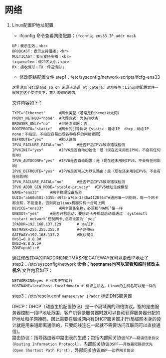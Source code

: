 # 网络
1. Linux配置IP地址配置
    * ifconfig 命令查看网络配置：`ifconfig ens33 IP_addr mask `
    ```
    UP：表示生效；<br>
    BRODCAST：表示支持组播；<br>
    MULTICAST：表示支持多播；<br>
    txqueuelen：缓冲区大小；<br>
    RX：接收情形；TX：传送情形；
    ```
    * 修改网络配置文件
    step1：/etc/sysconfig/network-scripts/ifcfg-ens33
    ```
    这里注意 etc是and so on 来源于法语 et cetera，译为等等；Linux的配置文件一般放在这个文件夹下，意为零碎的东西
    ```
   文件内容如下：
   ```
   TYPE="Ethernet"		#网卡类型（通常是Ethemet以太网）
   PROXY_METHOD="none"	#代理方式：为关闭状态
   BROWSER_ONLY="no"	#只是浏览器：否
   BOOTPROTO="static"	#网卡的引导协议【static：静态IP  dhcp：动态IP   none：不指定，不指定容易出现各种各样的网络受限】
   DEFROUTE="yes"		#默认路由
   IPV4_FAILURE_FATAL="no"		#是否开启IPV4致命错误检测
   IPV6INIT="yes"		#IPV6是否自动初始化：是（现在还未用到IPV6，不会有任何影响）
   IPV6_AUTOCONF="yes"	#IPV6是否自动配置：是（现在还未用到IPV6，不会有任何影响）
   IPV6_DEFROUTE="yes"	#IPV6是否可以为默认路由：是（现在还未用到IPV6，不会有任何影响）
   IPV6_FAILURE_FATAL="no"		#是否开启IPV6致命错误检测
   IPV6_ADDR_GEN_MODE="stable-privacy"	#IPV6地址生成模型
   NAME="ens33"		#网卡物理设备名称
   UUID="ab60d501-535b-49f5-a76b-3336a4120f64"#通用唯一识别码，每一个网卡都会有，不能重复，否则两台linux机器只有一台可上网
   DEVICE="ens33"		#网卡设备名称，必须和‘NAME’值一样
   ONBOOT="yes"		#是否开机启动，要想网卡开机就启动或通过 `systemctl restart network`控制网卡,必须设置为 `yes`
   IPADDR=192.168.137.129		# 本机IP
   NETMASK=255.255.255.0		#子网掩码
   GATEWAY=192.168.137.2		#默认网关
   DNS1=8.8.8.8#
   DNS2=8.8.8.5#
   ZONE=public#
   ```
   通过修改其中的IPADDR和NETMASK和GATEWAY就可以更改IP地址了<br>
   step2：/etc/sysconfig/network
   **命令：hostname也可以查看和临时修改主机名**
   文件内容如下：
   ```
   NETWORKING=yes # 代表正在运行
   HOSTNAME=localhost.localdomain # 标识主机名，Linux的主机名可以是一样的
   ```
   step3：/etc/resolv.conf
   `nameserver IPaddr`
   标识DNS服务器
   
   DHCP：DHCP（动态主机配置协议）是一个局域网的网络协议。指的是由服务器控制一段IP地址范围，客户机登录服务器时就可以自动获得服务器分配的IP地址和子网掩码，因此需要在局域网内有DHCP服务器才行(局域网本身的设计就是用来短距离通信的，只要网线连在一起就不需要访问互联网可以直接通信)。<br>
   路由协议：指导路由器中路由表的生成；包括内部网关协议`RIP——路由信息协议(Routing Information Protocol)`，内部网关协议`OSPF——开放最短路径优先(Open Shortest Path First)`，外部网关协议`BGP——边界网关协议`
